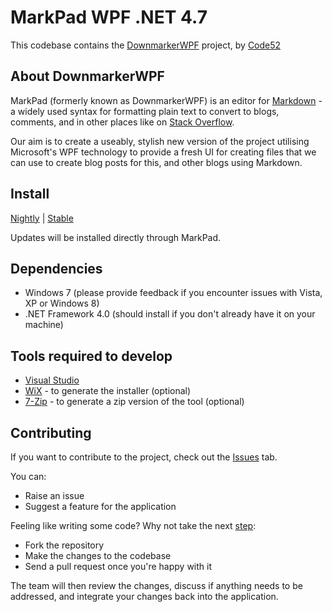 # MarkPad  WPF .NET 4.7 



This codebase contains the [DownmarkerWPF](http://code52.org/DownmarkerWPF/) project, by [Code52](http://code52.org/)

## About DownmarkerWPF

MarkPad (formerly known as DownmarkerWPF) is an editor for [Markdown](http://daringfireball.net/projects/markdown/) - a widely used syntax for formatting plain text to convert to blogs, comments, and in other places like on [Stack Overflow](http://stackoverflow.com/).

Our aim is to create a useably, stylish new version of the project utilising Microsoft's WPF technology to provide a fresh UI for creating files that we can use to create blog posts for this, and other blogs using Markdown.

## Install
[Nightly](http://ginnivan.blob.core.windows.net/markpadnightly/MarkPad.application) | [Stable](http://ginnivan.blob.core.windows.net/markpadrelease/MarkPad.application)

Updates will be installed directly through MarkPad.

## Dependencies

 - Windows 7 (please provide feedback if you encounter issues with Vista, XP or Windows 8)
 - .NET Framework 4.0 (should install if you don't already have it on your machine)

## Tools required to develop

 - [Visual Studio](https://www.visualstudio.com/)
 - [WiX](http://wixtoolset.org/releases/v3.9/stable) - to generate the installer (optional)
 - [7-Zip](http://www.7-zip.org/download.html) - to generate a zip version of the tool (optional)

## Contributing

If you want to contribute to the project, check out the [Issues](https://github.com/Code52/DownmarkerWPF/issues) tab. 

You can:

 - Raise an issue
 - Suggest a feature for the application

Feeling like writing some code? Why not take the next [step](http://code52.org/contributing.html):

 - Fork the repository
 - Make the changes to the codebase
 - Send a pull request once you're happy with it

The team will then review the changes, discuss if anything needs to be addressed, and integrate your changes back into the application.
